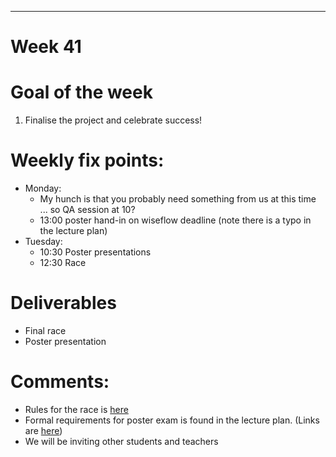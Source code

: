 ---
Week 41
=============

# Goal of the week

1. Finalise the project and celebrate success!

# Weekly fix points:

* Monday:
    * My hunch is that you probably need something from us at this time ... so QA session at 10?
    * 13:00 poster hand-in on wiseflow deadline (note there is a typo in the lecture plan)
*	Tuesday:
    *	10:30 Poster presentations
    * 12:30 Race

# Deliverables

* Final race
* Poster presentation

# Comments:
* Rules for the race is [here](RPI_race_rules.md)
* Formal requirements for poster exam is found in the lecture plan. (Links are [here](readme.md))
* We will be inviting other students and teachers
